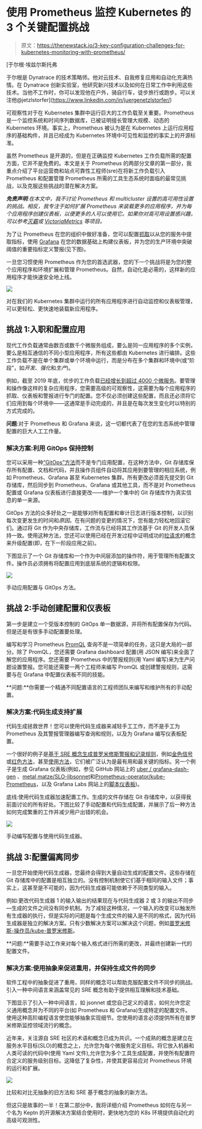 # 使用 Prometheus 监控 Kubernetes 的 3 个关键配置挑战

> 原文：<https://thenewstack.io/3-key-configuration-challenges-for-kubernetes-monitoring-with-prometheus/>

[](https://www.linkedin.com/in/juergenetzlstorfer/)

 [于尔根·埃兹尔斯托弗

于尔根是 Dynatrace 的技术策略师。他对云技术、自我修复应用和自动化充满热情。在 Dynatrace 创新实验室，他研究新兴技术以及如何在日常工作中利用这些技术。当他不工作时，你可以发现他在户外，骑自行车，徒步旅行或跑步。可以关注他@jetzlstorfer](https://www.linkedin.com/in/juergenetzlstorfer/) [](https://www.linkedin.com/in/juergenetzlstorfer/)

可观察性对于在 Kubernetes 集群中运行巨大的工作负载至关重要。Prometheus 是一个监控系统和时间序列数据库，已被证明擅长管理大规模、动态的 Kubernetes 环境。事实上，Prometheus 被认为是在 Kubernetes 上运行应用程序的基础构件，并且已经成为 Kubernetes 环境中可见性和监控的事实上的开源标准。

虽然 Prometheus 是开源的，但是在正确监控 Kubernetes 工作负载所需的配置方面，它并不是免费的。本文是关于 Prometheus 的两部分文章的第一部分，我重点介绍了平台运营商和站点可靠性工程师(sre)在将新工作负载引入 Prometheus 和配置管理 Prometheus 所需的工具生态系统时面临的最常见挑战，以及克服这些挑战的潜在解决方案。

***免责声明**:在本文中，我不讨论 Prometheus 和 multicluster 设置的高可用性设置的挑战。相反，我专注于如何扩展 Prometheus 来装载更多的应用程序，并为每个应用程序创建仪表板，以便更多的人可以使用它。如果你对高可用设置感兴趣，可以参考[灭霸](https://thanos.io/)或 [VictoriaMetrics](https://victoriametrics.github.io/) 等项目。*

为了让 Prometheus 在您的组织中做好准备，您可以配置[抓取](https://prometheus.io/docs/introduction/first_steps/)以从您的服务中提取指标，使用 [Grafana](https://grafana.com/) 在您的数据基础上构建仪表板，并为您的生产环境中突破阈值的重要指标定义警报(见下图)。

一旦您习惯使用 Prometheus 作为您的首选武器，您的下一个挑战将是为您的整个应用程序和环境扩展和管理 Prometheus。自然，自动化是必需的，这样新的应用程序才能快速安全地上线。

![](img/ade85a67bd64418bcc1c3450bb37471e.png)

对在我们的 Kubernetes 集群中运行的所有应用程序进行自动监控和仪表板管理，可以更轻松、更快速地装载新应用程序。

## **挑战 1:入职和配置应用**

现代工作负载通常由数百或数千个微服务组成，要么是同一应用程序的多个实例，要么是相互通信的不同小型应用程序，所有这些都由 Kubernetes 进行编排。这些工作负载不是在单个集群或单个环境中运行，而是分布在多个集群和环境中(或“阶段”，如*开发*、*强化*和*生产*)。

例如，截至 2019 年底，优步的工作负载[已经增长到超过 4000 个微服务](https://eng.uber.com/optimizing-observability/)。要管理和操作像这样的复杂应用程序，您需要高级的可观察性，这需要为每个应用程序的抓取、仪表板和警报进行专门的配置。您不仅必须创建这些配置，而且还必须将它们应用到每个环境中——这通常是手动完成的，并且是在每次发生变化时以特别的方式完成的。

**问题**:对于 Prometheus 和 Grafana 来说，这一切都代表了在您的生态系统中管理配置的巨大人工工作量。

### **解决方案:利用 GitOps 保持控制**

您可以采用一种[“GitOps”方法](https://thenewstack.io/what-is-gitops-and-why-it-might-be-the-next-big-thing-for-devops/)而不是专门应用配置，在这种方法中，Git 存储库保存所有配置、文档和代码，并且操作员组件自动将其应用到要管理的相应系统，例如 Prometheus、Grafana 甚至 Kubernetes 集群。所有更改必须首先提交到 Git 存储库，然后同步到 Prometheus、Grafana 或其他工具，而不是对 Prometheus 配置或 Grafana 仪表板进行直接更改——维护一个集中的 Git 存储库作为真实信息的单一来源。

GitOps 方法的众多好处之一是能够对所有配置和审计日志进行版本控制，以识别每次变更发生的时间和*原因*。在有问题的变更的情况下，您有能力轻松地回滚它们。通过将 Git 作为中央存储库，工作流与已经将其工作流基于 Git 的开发人员保持一致。使用这种方法，您还可以使用已经在开发过程中证明成功的[拉请求](https://docs.github.com/en/github/collaborating-with-issues-and-pull-requests/about-pull-requests)的概念来升级配置(即，在下一阶段应用之前)。

下图显示了一个 Git 存储库和一个作为中间层添加的操作符，用于管理所有配置文件。操作员必须拥有将配置应用到底层系统的逻辑和权限。

![](img/51b2e23291250ec0bf81733ac2d9a4dd.png)

手动应用配置与 GitOps 方法。

## **挑战 2:手动创建配置和仪表板**

第一步是建立一个受版本控制的 GitOps 单一数据源，并将所有配置保存为代码。但是还是有很多手动配置要处理。

编写和学习 Prometheus [PromQL](https://prometheus.io/docs/prometheus/latest/querying/basics/) 查询不是一项简单的任务，这只是大局的一部分。除了 PromQL，您还需要 Grafana dashboard 配置(用 JSON 编写)来全面了解您的应用程序。您还需要 Prometheus 中的警报规则(用 Yaml 编写)来为生产问题设置警报。您可能还需要一两个工程师来编写 PromQL 或创建警报规则，这需要与在 Grafana 中配置仪表板不同的技能。

**问题:**你需要一个精通不同配置语言的工程师团队来编写和维护所有的手动配置。

### **解决方案:代码生成支持扩展**

代码生成拯救世界！您可以使用代码生成器来减轻手工工作，而不是手工为 Prometheus 及其警报管理器编写查询和规则，以及为 Grafana 编写仪表板配置。

一个很好的例子是[基于 SRE 概念生成普罗米修斯警报和记录规则](https://promtools.matthiasloibl.com/)，例如[金色信号](https://landing.google.com/sre/sre-book/chapters/monitoring-distributed-systems/#xref_monitoring_golden-signals)或[红色方法](https://thenewstack.io/monitoring-microservices-red-method/)，甚至[使用方法](http://www.brendangregg.com/usemethod.html)，它们被广泛认为是最有用和最关键的指标。另一个例子是生成 Grafana 仪表板(例如，参见 GitHub 网站上的 [uber / grafana-dash-gen](https://github.com/uber/grafana-dash-gen) 、[metal matze/SLO-libsonnet](https://github.com/metalmatze/slo-libsonnet)和[Prometheus-operator/kube-Prometheus](https://github.com/coreos/kube-prometheus)，以及 Grafana Labs 网站上的[脚本仪表板](https://grafana.com/docs/grafana/latest/reference/scripting/))。

底线:使用代码生成器加速配置工作。生成的文件存储在 Git 存储库中，以获得我前面讨论的所有好处。下图比较了手动配置和代码生成配置，并展示了后一种方法如何完成繁重的工作并减少用户出错的机会。

![](img/f3c6f0400efdb6b1d8c4dc8ca922bdea.png)

手动编写配置与使用代码生成器。

## **挑战 3:配置偏离同步**

一旦您开始使用代码生成器，您最终会得到大量自动生成的配置文件。这些存储在 Git 存储库中的配置是相互独立的。没有控制机制使它们基于相同的输入文件；事实上，这甚至是不可能的，因为代码生成器可能依赖于不同类型的输入。

例如:更改代码生成器 1 的输入输出的结果现在与代码生成器 2 或 3 的输出不同步—生成的文件之间没有同步机制。为了减轻这种情况，一个输入的改变可以触发所有生成器的执行，但是实际的问题是每个生成文件的输入是不同的格式，因为代码生成器是独立的解决方案。只有少数解决方案可以解决这个问题，例如[普罗米修斯-操作员/kube-普罗米修斯](https://github.com/prometheus-operator/kube-prometheus)。

**问题:**需要手动工作来对每个输入格式进行所需的更改，并最终创建新一代的配置文件。

### **解决方案:使用抽象来促进重用，并保持生成文件的同步**

软件工程中的抽象促进了重用，同样的概念可以帮助克服配置文件不同步的挑战。引入一种中间语言来涵盖常见的 SRE 概念有助于提供相互理解和技术基础。

下图显示了引入一种中间语言，如 jsonnet 或您自己定义的语言，如何允许您定义通用概念并为不同的平台(如 Prometheus 和 Grafana)生成特定的配置文件。使用这种高阶编程语言使您能够抽象实现细节。您使用的语言必须提供所有在普罗米修斯监控领域流行的概念。

近年来，关注源自 SRE 社区的术语和概念已成为共识。一个成熟的概念是建立在服务水平目标(SLO)的概念之上，允许您为每个微服务定义目标。将它放入机器和人类可读的代码中(使用 Yaml 文件),允许您为多个工具生成配置，并使所有配置符合定义的服务级别目标。这降低了复杂性，并使其更容易应对 Prometheus 环境的运行和扩展。

![](img/af913822657b0360903858b9fc30b567.png)

比较和对比无抽象的旧方法和 SRE 基于概念的抽象的新方法。

但这只是故事的一半！在第二部分中，我将详细介绍 Prometheus 如何在与另一个名为 Keptn 的开源解决方案结合使用时，更快地为您的 K8s 环境提供自动化的高级可观测性。

<svg xmlns:xlink="http://www.w3.org/1999/xlink" viewBox="0 0 68 31" version="1.1"><title>Group</title> <desc>Created with Sketch.</desc></svg>